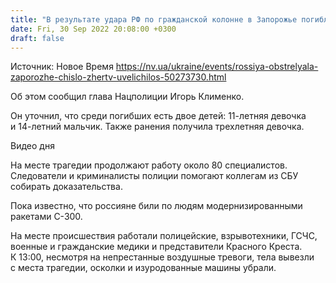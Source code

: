 ```yaml
---
title: "В результате удара РФ по гражданской колонне в Запорожье погибли 30 мирных жителей, в том числе двое детей"
date: Fri, 30 Sep 2022 20:08:00 +0300
draft: false
---
```

Источник: Новое Время https://nv.ua/ukraine/events/rossiya-obstrelyala-zaporozhe-chislo-zhertv-uvelichilos-50273730.html


 Об этом сообщил глава Нацполиции Игорь Клименко.

Он уточнил, что среди погибших есть двое детей: 11-летняя девочка и 14-летний мальчик. Также ранения получила трехлетняя девочка.

 Видео дня   

На месте трагедии продолжают работу около 80 специалистов. Следователи и криминалисты полиции помогают коллегам из СБУ собирать доказательства.

Пока известно, что россияне били по людям модернизированными ракетами С-300.

На месте происшествия работали полицейские, взрывотехники, ГСЧС, военные и гражданские медики и представители Красного Креста. К 13:00, несмотря на непрестанные воздушные тревоги, тела вывезли с места трагедии, осколки и изуродованные машины убрали.
